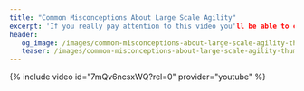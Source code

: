 ```yaml
---
title: "Common Misconceptions About Large Scale Agility"
excerpt: 'If you really pay attention to this video you'll be able to call B.S. on 90% of Agile Coaches.'
header:
   og_image: /images/common-misconceptions-about-large-scale-agility-thumbnail.jpg
   teaser: /images/common-misconceptions-about-large-scale-agility-thumbnail.jpg
---
```


{% include video id="7mQv6ncsxWQ?rel=0" provider="youtube" %}